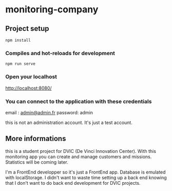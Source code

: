 
# monitoring-company  
  
## Project setup  
```  
npm install  
```  
  
### Compiles and hot-reloads for development  
```  
npm run serve  
```

### Open your localhost
[http://localhost:8080/](http://localhost:8080/)

### You can connect to the application with these credentials

email : admin@admin.fr
password: admin

this is not an administration account. It's just a test account.

## More informations

this is a student project for DVIC (De Vinci Innovation Center). With this monitoring app you can create and manage customers and missions. Statistics will be coming later.

I'm a FrontEnd developper so it's just a FrontEnd app. Database is emulated with localStorage. I didn't want to waste time setting up a back end knowing that I don't want to do back end development for DVIC projects.